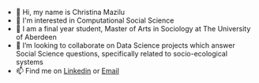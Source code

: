 - 👋 Hi, my name is Christina Mazilu
- 👀 I'm interested in Computational Social Science
- 🌱 I am a final year student, Master of Arts in Sociology at The University of Aberdeen
- 💞️ I’m looking to collaborate on Data Science projects which answer Social Science questions, specifically related to socio-ecological systems
- 📫 Find me on [Linkedin] or [Email]
<!---
ctmazilu/ctmazilu is a ✨ special ✨ repository because its `README.md` (this file) appears on your GitHub profile.
You can click the Preview link to take a look at your changes.
--->
[Linkedin]:https://www.linkedin.com/in/christina-mazilu-2a8820205/ 
[Email]:mailto:chriswork@mazilu.net
